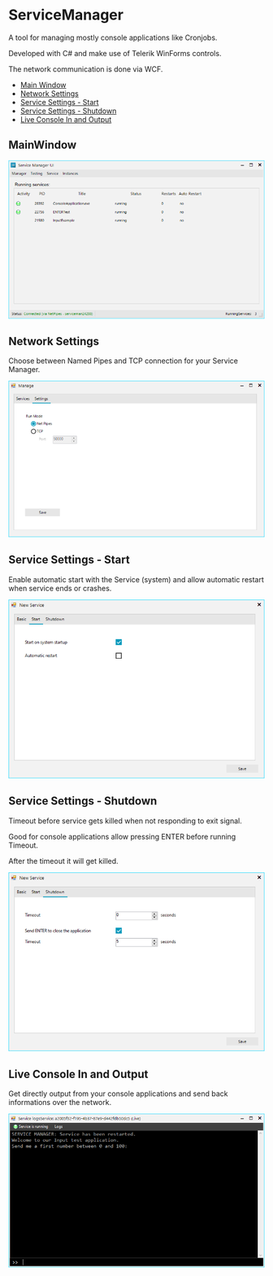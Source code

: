 # ServiceManager
A tool for managing mostly console applications like Cronjobs.

Developed with C# and make use of Telerik WinForms controls.

The network communication is done via WCF.

- [Main Window](#mainwindow)
- [Network Settings](#network-settings)
- [Service Settings - Start](#service-settings---start)
- [Service Settings - Shutdown](#service-settings---shutdown)
- [Live Console In and Output](#live-console-in-and-output)



## MainWindow

<img src="Screens/Mainwindow.png" />


## Network Settings

Choose between Named Pipes and TCP connection for your Service Manager.

<img src="Screens/Settings.png" />

## Service Settings - Start

Enable automatic start with the Service (system) and allow automatic restart when service ends or crashes.

<img src="Screens/Settings_1.png" />

## Service Settings - Shutdown

Timeout before service gets killed when not responding to exit signal.

Good for console applications allow pressing ENTER before running Timeout.

After the timeout it will get killed.

<img src="Screens/Settings_2.png" />


## Live Console In and Output

Get directly output from your console applications and send back informations over the network.

<img src="Screens/Live Console Out and Input.png" />